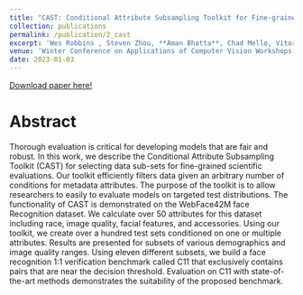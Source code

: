 ```yaml
---
title: "CAST: Conditional Attribute Subsampling Toolkit for Fine-grained Evaluation"
collection: publications
permalink: /publication/2_cast
excerpt: 'Wes Robbins , Steven Zhou, **Aman Bhatta**, Chad Mello, Vitor Albiero,  Kevin W. Bowyer, and Terrence E. Boult <br><br>This paper proposes a new toolkit that efficiently filters data given an arbitrary number of conditions for metadata attributes. The purpose of the toolkit is to allow researchers to easily to evaluate models on targeted test distributions.'
venue: 'Winter Conference on Applications of Computer Vision Workshops(WACV), 2023'
date: 2023-01-03
---
```

[Download paper here!](/files/papers/CAST.pdf)

# Abstract

Thorough evaluation is critical for developing models that are fair and robust. In this work, we describe the Conditional Attribute Subsampling Toolkit (CAST) for selecting data sub-sets for fine-grained scientific evaluations. Our toolkit efficiently filters data given an arbitrary number of conditions for metadata attributes. The purpose of the toolkit is to allow researchers to easily to evaluate models on targeted test distributions. The functionality of CAST is demonstrated on the WebFace42M face Recognition dataset. We calculate over 50 attributes for this dataset including race, image quality, facial features, and accessories. Using our toolkit, we create over a hundred test sets conditioned on one or multiple attributes. Results are presented for subsets of various demographics and image quality ranges. Using eleven different subsets, we build a face recognition 1:1 verification benchmark called C11 that exclusively contains pairs that are near the decision threshold. Evaluation on C11 with state-of-the-art methods demonstrates the suitability of the
proposed benchmark.
